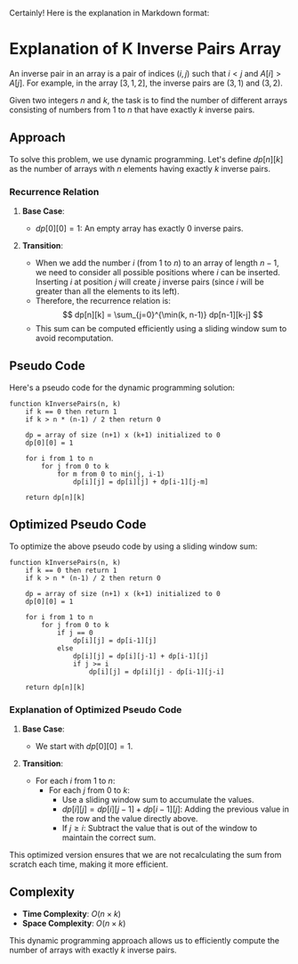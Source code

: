 Certainly! Here is the explanation in Markdown format:

# Explanation of K Inverse Pairs Array

An inverse pair in an array is a pair of indices $(i, j)$ such that $i < j$ and $A[i] > A[j]$. For example, in the array $[3, 1, 2]$, the inverse pairs are $(3, 1)$ and $(3, 2)$.

Given two integers $n$ and $k$, the task is to find the number of different arrays consisting of numbers from $1$ to $n$ that have exactly $k$ inverse pairs.

## Approach

To solve this problem, we use dynamic programming. Let's define $dp[n][k]$ as the number of arrays with $n$ elements having exactly $k$ inverse pairs.

### Recurrence Relation

1. **Base Case**:
   - $dp[0][0] = 1$: An empty array has exactly 0 inverse pairs.

2. **Transition**:
   - When we add the number $i$ (from $1$ to $n$) to an array of length $n-1$, we need to consider all possible positions where $i$ can be inserted. Inserting $i$ at position $j$ will create $j$ inverse pairs (since $i$ will be greater than all the elements to its left).
   - Therefore, the recurrence relation is:
     $$
     dp[n][k] = \sum_{j=0}^{\min(k, n-1)} dp[n-1][k-j]
     $$
   - This sum can be computed efficiently using a sliding window sum to avoid recomputation.

## Pseudo Code

Here's a pseudo code for the dynamic programming solution:

```pseudo
function kInversePairs(n, k)
    if k == 0 then return 1
    if k > n * (n-1) / 2 then return 0

    dp = array of size (n+1) x (k+1) initialized to 0
    dp[0][0] = 1

    for i from 1 to n
        for j from 0 to k
            for m from 0 to min(j, i-1)
                dp[i][j] = dp[i][j] + dp[i-1][j-m]

    return dp[n][k]
```

## Optimized Pseudo Code

To optimize the above pseudo code by using a sliding window sum:

```pseudo
function kInversePairs(n, k)
    if k == 0 then return 1
    if k > n * (n-1) / 2 then return 0

    dp = array of size (n+1) x (k+1) initialized to 0
    dp[0][0] = 1

    for i from 1 to n
        for j from 0 to k
            if j == 0
                dp[i][j] = dp[i-1][j]
            else
                dp[i][j] = dp[i][j-1] + dp[i-1][j]
                if j >= i
                    dp[i][j] = dp[i][j] - dp[i-1][j-i]

    return dp[n][k]
```

### Explanation of Optimized Pseudo Code

1. **Base Case**:
   - We start with $dp[0][0] = 1$.

2. **Transition**:
   - For each $i$ from 1 to $n$:
     - For each $j$ from 0 to $k$:
       - Use a sliding window sum to accumulate the values.
       - $dp[i][j] = dp[i][j-1] + dp[i-1][j]$: Adding the previous value in the row and the value directly above.
       - If $j \geq i$: Subtract the value that is out of the window to maintain the correct sum.

This optimized version ensures that we are not recalculating the sum from scratch each time, making it more efficient.

## Complexity

- **Time Complexity**: $O(n \times k)$
- **Space Complexity**: $O(n \times k)$

This dynamic programming approach allows us to efficiently compute the number of arrays with exactly $k$ inverse pairs.